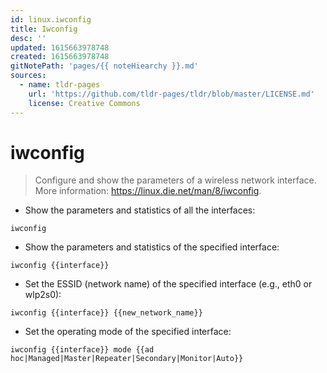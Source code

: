```yaml
---
id: linux.iwconfig
title: Iwconfig
desc: ''
updated: 1615663978748
created: 1615663978748
gitNotePath: 'pages/{{ noteHiearchy }}.md'
sources:
  - name: tldr-pages
    url: 'https://github.com/tldr-pages/tldr/blob/master/LICENSE.md'
    license: Creative Commons
---
```

# iwconfig

> Configure and show the parameters of a wireless network interface.
> More information: <https://linux.die.net/man/8/iwconfig>.

- Show the parameters and statistics of all the interfaces:

`iwconfig`

- Show the parameters and statistics of the specified interface:

`iwconfig {{interface}}`

- Set the ESSID (network name) of the specified interface (e.g., eth0 or wlp2s0):

`iwconfig {{interface}} {{new_network_name}}`

- Set the operating mode of the specified interface:

`iwconfig {{interface}} mode {{ad hoc|Managed|Master|Repeater|Secondary|Monitor|Auto}}`

